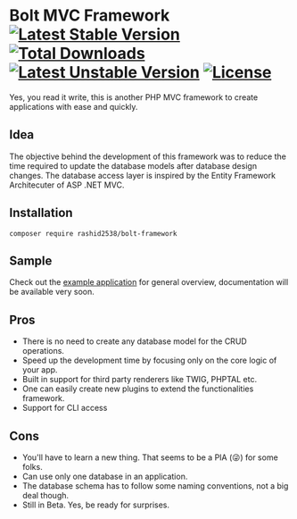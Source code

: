 # Bolt MVC Framework [![Latest Stable Version](https://poser.pugx.org/rashid2538/bolt-framework/v/stable)](https://packagist.org/packages/rashid2538/bolt-framework) [![Total Downloads](https://poser.pugx.org/rashid2538/bolt-framework/downloads)](https://packagist.org/packages/rashid2538/bolt-framework) [![Latest Unstable Version](https://poser.pugx.org/rashid2538/bolt-framework/v/unstable)](https://packagist.org/packages/rashid2538/bolt-framework) [![License](https://poser.pugx.org/rashid2538/bolt-framework/license)](https://packagist.org/packages/rashid2538/bolt-framework)

Yes, you read it write, this is another PHP MVC framework to create applications with ease and quickly.

## Idea
The objective behind the development of this framework was to reduce the time required to update the database models after database design changes. The database access layer is inspired by the Entity Framework Architecuter of ASP .NET MVC.

## Installation
```shell
composer require rashid2538/bolt-framework
```

## Sample
Check out the [example application](https://github.com/rashid2538/bolt-framework-example) for general overview, documentation will be available very soon.

## Pros
* There is no need to create any database model for the CRUD operations.
* Speed up the development time by focusing only on the core logic of your app.
* Built in support for third party renderers like TWIG, PHPTAL etc.
* One can easily create new plugins to extend the functionalities framework.
* Support for CLI access

## Cons
* You'll have to learn a new thing. That seems to be a PIA (:stuck_out_tongue_winking_eye:) for some folks.
* Can use only one database in an application.
* The database schema has to follow some naming conventions, not a big deal though.
* Still in Beta. Yes, be ready for surprises.
